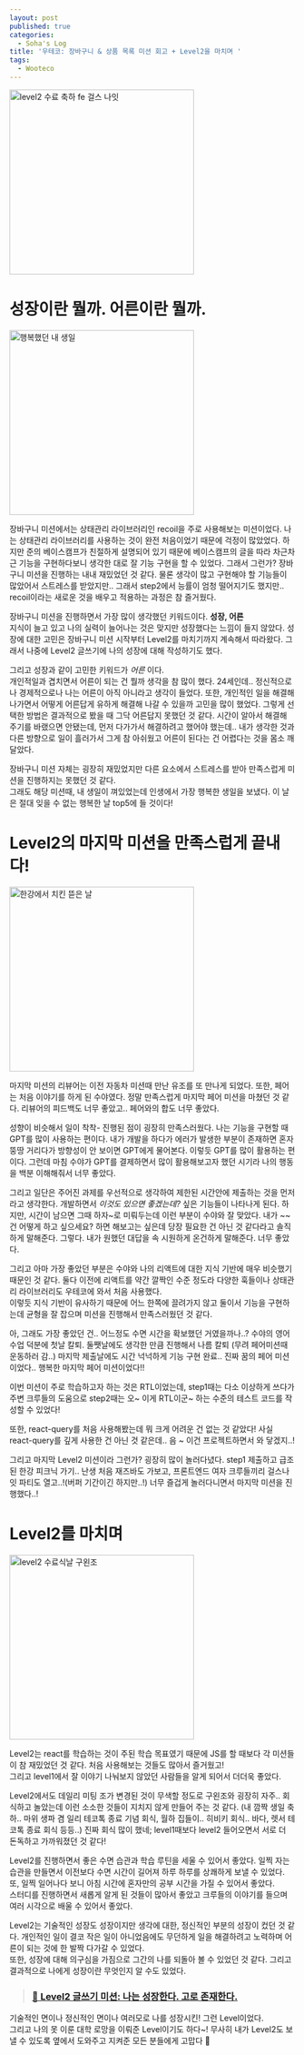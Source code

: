 ```yaml
---
layout: post
published: true
categories:
  - Soha's Log
title: '우테코: 장바구니 & 상품 목록 미션 회고 + Level2을 마치며 '
tags:
  - Wooteco
---
```


<img width="325" alt="level2 수료 축하 fe 걸스 나잇" src="https://github.com/soi-ha/soi-ha.github.io/assets/77609591/28dede93-4a61-4fa6-9b64-ce566cffaaf2">

# 성장이란 뭘까. 어른이란 뭘까.

<img width="325" alt="행복했던 내 생일" src="https://github.com/soi-ha/soi-ha.github.io/assets/77609591/d0f09ca2-8c2c-4a9a-93cd-6fb37b5032ff">

장바구니 미션에서는 상태관리 라이브러리인 recoil을 주로 사용해보는 미션이었다. 나는 상태관리 라이브러리를 사용하는 것이 완전 처음이었기 때문에 걱정이 많았었다. 하지만 준의 베이스캠프가 친절하게 설명되어 있기 때문에 베이스캠프의 글을 따라 차근차근 기능을 구현하다보니 생각한 대로 잘 기능 구현을 할 수 있었다. 그래서 그런가? 장바구니 미션을 진행하는 내내 재밌었던 것 같다. 물론 생각이 많고 구현해야 할 기능들이 많았어서 스트레스를 받았지만.. 그래서 step2에서 능률이 엄청 떨어지기도 했지만.. recoil이라는 새로운 것을 배우고 적용하는 과정은 참 즐거웠다.

장바구니 미션을 진행하면서 가장 많이 생각했던 키워드이다. **성장, 어른**  
지식이 늘고 있고 나의 실력이 늘어나는 것은 맞지만 성장했다는 느낌이 들지 않았다. 성장에 대한 고민은 장바구니 미션 시작부터 Level2를 마치기까지 계속해서 따라왔다. 그래서 나중에 Level2 글쓰기에 나의 성장에 대해 작성하기도 했다.

그리고 성장과 같이 고민한 키워드가 _어른_ 이다.  
개인적일과 겹치면서 어른이 되는 건 뭘까 생각을 참 많이 했다. 24세인데.. 정신적으로나 경제적으로나 나는 어른이 아직 아니라고 생각이 들었다. 또한, 개인적인 일을 해결해나가면서 어떻게 어른답게 유하게 해결해 나갈 수 있을까 고민을 많이 했었다. 그렇게 선택한 방법은 결과적으로 봤을 때 그닥 어른답지 못했던 것 같다. 시간이 알아서 해결해 주기를 바랬으면 안됐는데, 먼저 다가가서 해결하려고 했어야 했는데.. 내가 생각한 것과 다른 방향으로 일이 흘러가서 그게 참 아쉬웠고 어른이 된다는 건 어렵다는 것을 몸소 깨달았다.

장바구니 미션 자체는 굉장히 재밌었지만 다른 요소에서 스트레스를 받아 만족스럽게 미션을 진행하지는 못했던 것 같다.  
그래도 해당 미션때, 내 생일이 껴있었는데 인생에서 가장 행복한 생일을 보냈다. 이 날은 절대 잊을 수 없는 행복한 날 top5에 들 것이다!

# Level2의 마지막 미션을 만족스럽게 끝내다!

<img width="325" alt="한강에서 치킨 뜯은 날" src="https://github.com/soi-ha/soi-ha.github.io/assets/77609591/602f7c84-672b-4eb0-9a31-340b24d068c5">

마지막 미션의 리뷰어는 이전 자동차 미션때 만난 유조를 또 만나게 되었다. 또한, 페어는 처음 이야기를 하게 된 수야였다. 정말 만족스럽게 마지막 페어 미션을 마쳤던 것 같다. 리뷰어의 피드백도 너무 좋았고.. 페어와의 합도 너무 좋았다.

성향이 비슷해서 일이 착착- 진행된 점이 굉장히 만족스러웠다. 나는 기능을 구현할 때 GPT를 많이 사용하는 편이다. 내가 개발을 하다가 에러가 발생한 부분이 존재하면 혼자 뚱땅 거리다가 방향성이 안 보이면 GPT에게 물어본다. 이렇듯 GPT를 많이 활용하는 편이다. 그런데 마침 수야가 GPT를 결제하면서 많이 활용해보고자 했던 시기라 나의 행동을 백분 이해해줘서 너무 좋았다.

그리고 일단은 주어진 과제를 우선적으로 생각하여 제한된 시간안에 제출하는 것을 먼저라고 생각한다. 개발하면서 _이것도 있으면 좋겠는데?_ 싶은 기능들이 나타나게 된다. 하지만, 시간이 남으면 그때 하자~로 미뤄두는데 이런 부분이 수야와 잘 맞았다. 내가 ~~건 어떻게 하고 싶으세요? 하면 해보고는 싶은데 당장 필요한 건 아닌 것 같다라고 솔직하게 말해준다. 그렇다. 내가 원했던 대답을 속 시원하게 온건하게 말해준다. 너무 좋았다.

그리고 아마 가장 좋았던 부분은 수야와 나의 리액트에 대한 지식 기반에 매우 비슷했기 때문인 것 같다. 둘다 이전에 리액트를 약간 깔짝인 수준 정도라 다양한 훅들이나 상태관리 라이브러리도 우테코에 와서 처음 사용했다.  
이렇듯 지식 기반이 유사하기 때문에 어느 한쪽에 끌려가지 않고 둘이서 기능을 구현하는데 균형을 잘 잡으며 미션을 진행해서 만족스러웠던 것 같다.

아, 그래도 가장 좋았던 건.. 어느정도 수면 시간을 확보했던 거였을까나..? 수야의 영어 수업 덕분에 첫날 칼퇴. 둘쨋날에도 생각한 만큼 진행해서 나름 칼퇴 (무려 페어미션때 운동하러 감..) 마지막 제출날에도 시간 넉넉하게 기능 구현 완료.. 진짜 꿈의 페어 미션이었다.. 행복한 마지막 페어 미션이었다!!

이번 미션이 주로 학습하고자 하는 것은 RTL이었는데, step1때는 다소 이상하게 쓰다가 주변 크루들의 도움으로 step2때는 오~ 이게 RTL이군~ 하는 수준의 테스트 코드를 작성할 수 있었다!

또한, react-query를 처음 사용해봤는데 뭐 크게 어려운 건 없는 것 같았다! 사실 react-query를 깊게 사용한 건 아닌 것 같은데.. 음 ~ 이건 프로젝트하면서 와 닿겠지..!

그리고 마지막 Level2 미션이라 그런가? 굉장히 많이 놀러다녔다. step1 제출하고 급조된 한강 피크닉 가기.. 난생 처음 재즈바도 가보고, 프론트엔드 여자 크루들끼리 걸스나잇 파티도 열고..!(버퍼 기간이긴 하지만..!) 너무 즐겁게 놀러다니면서 마지막 미션을 진행했다..!

# Level2를 마치며

<img width="325" alt="level2 수료식날 구왼조" src="https://github.com/soi-ha/soi-ha.github.io/assets/77609591/f270ca3b-44e9-40d4-b364-fabbb558a103">

Level2는 react를 학습하는 것이 주된 학습 목표였기 때문에 JS를 할 때보다 각 미션들이 참 재밌었던 것 같다. 처음 사용해보는 것들도 많아서 즐거웠고!  
그리고 level1에서 잘 이야기 나눠보지 않았던 사람들을 알게 되어서 더더욱 좋았다.

Level2에서도 데일리 미팅 조가 변경된 것이 무색할 정도로 구왼조와 굉장히 자주.. 회식하고 놀았는데 이런 소소한 것들이 지치지 않게 만들어 주는 것 같다. (내 깜짝 생일 축하.. 마위 생파 겸 일리 테코톡 종료 기념 회식, 월하 집들이.. 히비키 회식.. 바다, 렛서 테코톡 종료 회식 등등..) 진짜 회식 많이 했네; level1때보다 level2 들어오면서 서로 더 돈독하고 가까워졌던 것 같다!

Level2를 진행하면서 좋은 수면 습관과 학습 루틴을 세울 수 있어서 좋았다. 일찍 자는 습관을 만들면서 이전보다 수면 시간이 길어져 하루 하루를 상쾌하게 보낼 수 있었다. 또, 일찍 일어나다 보니 아침 시간에 혼자만의 공부 시간을 가질 수 있어서 좋았다.  
스터디를 진행하면서 새롭게 알게 된 것들이 많아서 좋았고 크루들의 이야기를 들으며 여러 시각으로 배울 수 있어서 좋았다.

Level2는 기술적인 성장도 성장이지만 생각에 대한, 정신적인 부분의 성장이 컸던 것 같다. 개인적인 일이 결코 작은 일이 아니었음에도 무던하게 일을 해결하려고 노력하며 어른이 되는 것에 한 발짝 다가갈 수 있었다.  
또한, 성장에 대해 의구심을 가짐으로 그간의 나를 되돌아 볼 수 있었던 것 같다. 그리고 결과적으로 나에게 성장이란 무엇인지 알 수도 있었다.

> ### [🔗 Level2 글쓰기 미션: 나는 성장한다. 고로 존재한다.](https://github.com/soi-ha/woowa-writing/blob/level2/level2.md)

기술적인 면이나 정신적인 면이나 여러모로 나를 성장시킨! 그런 Level이었다.  
그리고 나의 못 이룬 대학 로망을 이뤄준 Level이기도 하다~! 무사히 내가 Level2도 보낼 수 있도록 옆에서 도와주고 지켜준 모든 분들에게 고맙다 💙
